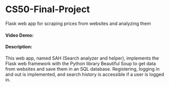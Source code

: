 # CS50-Final-Project
Flask web app for scraping prices from websites and analyzing them

#### Video Demo:  <URL HERE>
#### Description:
This web app, named SAH (Search analyzer and helper), implements the Flask web framework with the Python library Beautiful Soup to get data from websites and save them in an SQL database. Registering, logging in and out is implemented, and search history is accessible if a user is logged in.
